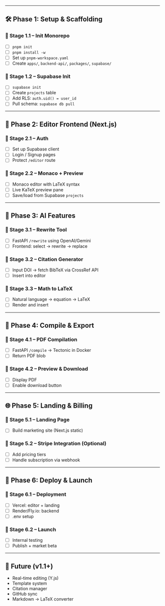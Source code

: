 
---

## 🛠️ Phase 1: Setup & Scaffolding

### 🔹 Stage 1.1 – Init Monorepo
- [ ] `pnpm init`
- [ ] `pnpm install -w`
- [ ] Set up `pnpm-workspace.yaml`
- [ ] Create `apps/`, `backend-api/`, `packages/`, `supabase/`

### 🔹 Stage 1.2 – Supabase Init
- [ ] `supabase init`
- [ ] Create `projects` table
- [ ] Add RLS: `auth.uid() = user_id`
- [ ] Pull schema: `supabase db pull`

---

## 🎨 Phase 2: Editor Frontend (Next.js)

### 🔹 Stage 2.1 – Auth
- [ ] Set up Supabase client
- [ ] Login / Signup pages
- [ ] Protect `/editor` route

### 🔹 Stage 2.2 – Monaco + Preview
- [ ] Monaco editor with LaTeX syntax
- [ ] Live KaTeX preview pane
- [ ] Save/load from Supabase `projects`

---

## 🧠 Phase 3: AI Features

### 🔹 Stage 3.1 – Rewrite Tool
- [ ] FastAPI `/rewrite` using OpenAI/Gemini
- [ ] Frontend: select → rewrite → replace

### 🔹 Stage 3.2 – Citation Generator
- [ ] Input DOI → fetch BibTeX via CrossRef API
- [ ] Insert into editor

### 🔹 Stage 3.3 – Math to LaTeX
- [ ] Natural language → equation → LaTeX
- [ ] Render and insert

---

## 📄 Phase 4: Compile & Export

### 🔹 Stage 4.1 – PDF Compilation
- [ ] FastAPI `/compile` → Tectonic in Docker
- [ ] Return PDF blob

### 🔹 Stage 4.2 – Preview & Download
- [ ] Display PDF
- [ ] Enable download button

---

## 🌐 Phase 5: Landing & Billing

### 🔹 Stage 5.1 – Landing Page
- [ ] Build marketing site (Next.js static)

### 🔹 Stage 5.2 – Stripe Integration (Optional)
- [ ] Add pricing tiers
- [ ] Handle subscription via webhook

---

## 🚀 Phase 6: Deploy & Launch

### 🔹 Stage 6.1 – Deployment
- [ ] Vercel: editor + landing
- [ ] Render/Fly.io: backend
- [ ] .env setup

### 🔹 Stage 6.2 – Launch
- [ ] Internal testing
- [ ] Publish + market beta

---

## 🔮 Future (v1.1+)

- Real-time editing (Y.js)
- Template system
- Citation manager
- GitHub sync
- Markdown → LaTeX converter
